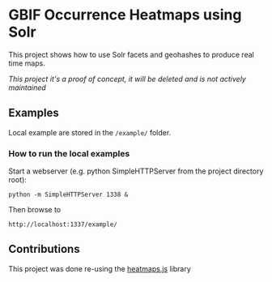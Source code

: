 # GBIF Occurrence Heatmaps using Solr 

This project shows how to use Solr facets and geohashes to produce real time maps. 

*This project it's a proof of concept, it will be deleted and is not actively maintained*

## Examples

Local example are stored in the `/example/` folder.


### How to run the local examples

Start a webserver (e.g. python SimpleHTTPServer from the project directory root):

`python -m SimpleHTTPServer 1338 &`

Then browse to 

`http://localhost:1337/example/`

## Contributions

This project was done re-using the [heatmaps.js](http://www.patrick-wied.at/static/heatmapjs/) library
